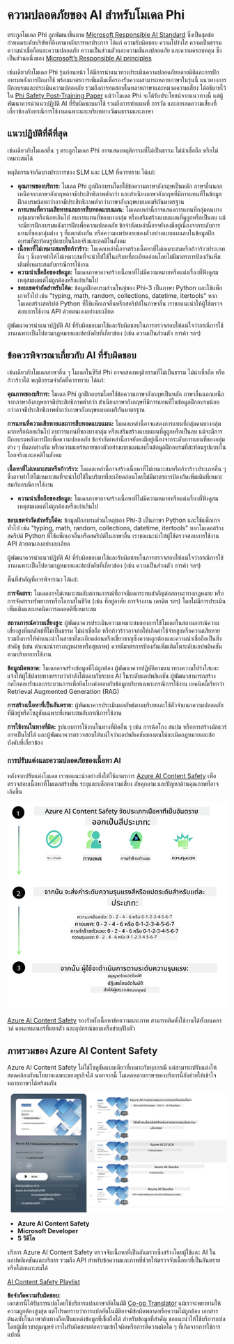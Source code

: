 <!--
CO_OP_TRANSLATOR_METADATA:
{
  "original_hash": "c8273672cc57df2be675407a1383aaf0",
  "translation_date": "2025-07-16T17:48:34+00:00",
  "source_file": "md/01.Introduction/01/01.AISafety.md",
  "language_code": "th"
}
-->
# ความปลอดภัยของ AI สำหรับโมเดล Phi  
ตระกูลโมเดล Phi ถูกพัฒนาขึ้นตาม [Microsoft Responsible AI Standard](https://query.prod.cms.rt.microsoft.com/cms/api/am/binary/RE5cmFl) ซึ่งเป็นชุดข้อกำหนดระดับบริษัทที่อิงตามหลักการหกประการ ได้แก่ ความรับผิดชอบ ความโปร่งใส ความเป็นธรรม ความน่าเชื่อถือและความปลอดภัย ความเป็นส่วนตัวและความมั่นคงปลอดภัย และความครอบคลุม ซึ่งเป็นส่วนหนึ่งของ [Microsoft’s Responsible AI principles](https://www.microsoft.com/ai/responsible-ai)  

เช่นเดียวกับโมเดล Phi รุ่นก่อนหน้า ได้มีการนำแนวทางประเมินความปลอดภัยหลายมิติและการฝึกอบรมหลังการฝึกมาใช้ พร้อมมาตรการเพิ่มเติมเพื่อรองรับความสามารถหลายภาษาในรุ่นนี้ แนวทางการฝึกอบรมและประเมินความปลอดภัย รวมถึงการทดสอบในหลายภาษาและหมวดความเสี่ยง ได้อธิบายไว้ใน [Phi Safety Post-Training Paper](https://arxiv.org/abs/2407.13833) แม้ว่าโมเดล Phi จะได้รับประโยชน์จากแนวทางนี้ แต่ผู้พัฒนาควรนำแนวปฏิบัติ AI ที่รับผิดชอบมาใช้ รวมถึงการทำแผนที่ การวัด และการลดความเสี่ยงที่เกี่ยวข้องกับกรณีการใช้งานเฉพาะและบริบททางวัฒนธรรมและภาษา  

## แนวปฏิบัติที่ดีที่สุด  

เช่นเดียวกับโมเดลอื่น ๆ ตระกูลโมเดล Phi อาจแสดงพฤติกรรมที่ไม่เป็นธรรม ไม่น่าเชื่อถือ หรือไม่เหมาะสมได้  

พฤติกรรมจำกัดบางประการของ SLM และ LLM ที่ควรทราบ ได้แก่:  

- **คุณภาพของบริการ:** โมเดล Phi ถูกฝึกอบรมโดยใช้ข้อความภาษาอังกฤษเป็นหลัก ภาษาอื่นนอกเหนือจากภาษาอังกฤษอาจมีประสิทธิภาพต่ำกว่า และสำเนียงภาษาอังกฤษที่มีการแทนที่ในข้อมูลฝึกอบรมน้อยกว่าอาจมีประสิทธิภาพต่ำกว่าภาษาอังกฤษแบบอเมริกันมาตรฐาน  
- **การแทนที่ความเสียหายและการสืบทอดแบบแผน:** โมเดลเหล่านี้อาจแสดงการแทนที่กลุ่มคนบางกลุ่มมากหรือน้อยเกินไป ลบการแทนที่ของบางกลุ่ม หรือเสริมสร้างแบบแผนที่ดูถูกหรือเป็นลบ แม้จะมีการฝึกอบรมหลังการฝึกเพื่อความปลอดภัย ข้อจำกัดเหล่านี้อาจยังคงมีอยู่เนื่องจากระดับการแทนที่ของกลุ่มต่าง ๆ ที่แตกต่างกัน หรือความแพร่หลายของตัวอย่างแบบแผนลบในข้อมูลฝึกอบรมที่สะท้อนรูปแบบในโลกจริงและอคติในสังคม  
- **เนื้อหาที่ไม่เหมาะสมหรือก้าวร้าว:** โมเดลเหล่านี้อาจสร้างเนื้อหาที่ไม่เหมาะสมหรือก้าวร้าวประเภทอื่น ๆ ซึ่งอาจทำให้ไม่เหมาะสมที่จะนำไปใช้ในบริบทที่ละเอียดอ่อนโดยไม่มีมาตรการป้องกันเพิ่มเติมที่เหมาะสมกับกรณีการใช้งาน  
- **ความน่าเชื่อถือของข้อมูล:** โมเดลภาษาอาจสร้างเนื้อหาที่ไม่มีความหมายหรือแต่งเรื่องที่ฟังดูสมเหตุสมผลแต่ไม่ถูกต้องหรือเก่าเกินไป  
- **ขอบเขตจำกัดสำหรับโค้ด:** ข้อมูลฝึกอบรมส่วนใหญ่ของ Phi-3 เป็นภาษา Python และใช้แพ็กเกจทั่วไป เช่น "typing, math, random, collections, datetime, itertools" หากโมเดลสร้างสคริปต์ Python ที่ใช้แพ็กเกจอื่นหรือสคริปต์ในภาษาอื่น เราขอแนะนำให้ผู้ใช้ตรวจสอบการใช้งาน API ด้วยตนเองอย่างละเอียด  

ผู้พัฒนาควรนำแนวปฏิบัติ AI ที่รับผิดชอบมาใช้และรับผิดชอบในการตรวจสอบให้แน่ใจว่ากรณีการใช้งานเฉพาะเป็นไปตามกฎหมายและข้อบังคับที่เกี่ยวข้อง (เช่น ความเป็นส่วนตัว การค้า ฯลฯ)  

## ข้อควรพิจารณาเกี่ยวกับ AI ที่รับผิดชอบ  

เช่นเดียวกับโมเดลภาษาอื่น ๆ โมเดลในซีรีส์ Phi อาจแสดงพฤติกรรมที่ไม่เป็นธรรม ไม่น่าเชื่อถือ หรือก้าวร้าวได้ พฤติกรรมจำกัดที่ควรทราบ ได้แก่:  

**คุณภาพของบริการ:** โมเดล Phi ถูกฝึกอบรมโดยใช้ข้อความภาษาอังกฤษเป็นหลัก ภาษาอื่นนอกเหนือจากภาษาอังกฤษอาจมีประสิทธิภาพต่ำกว่า สำเนียงภาษาอังกฤษที่มีการแทนที่ในข้อมูลฝึกอบรมน้อยกว่าอาจมีประสิทธิภาพต่ำกว่าภาษาอังกฤษแบบอเมริกันมาตรฐาน  

**การแทนที่ความเสียหายและการสืบทอดแบบแผน:** โมเดลเหล่านี้อาจแสดงการแทนที่กลุ่มคนบางกลุ่มมากหรือน้อยเกินไป ลบการแทนที่ของบางกลุ่ม หรือเสริมสร้างแบบแผนที่ดูถูกหรือเป็นลบ แม้จะมีการฝึกอบรมหลังการฝึกเพื่อความปลอดภัย ข้อจำกัดเหล่านี้อาจยังคงมีอยู่เนื่องจากระดับการแทนที่ของกลุ่มต่าง ๆ ที่แตกต่างกัน หรือความแพร่หลายของตัวอย่างแบบแผนลบในข้อมูลฝึกอบรมที่สะท้อนรูปแบบในโลกจริงและอคติในสังคม  

**เนื้อหาที่ไม่เหมาะสมหรือก้าวร้าว:** โมเดลเหล่านี้อาจสร้างเนื้อหาที่ไม่เหมาะสมหรือก้าวร้าวประเภทอื่น ๆ ซึ่งอาจทำให้ไม่เหมาะสมที่จะนำไปใช้ในบริบทที่ละเอียดอ่อนโดยไม่มีมาตรการป้องกันเพิ่มเติมที่เหมาะสมกับกรณีการใช้งาน  
- **ความน่าเชื่อถือของข้อมูล:** โมเดลภาษาอาจสร้างเนื้อหาที่ไม่มีความหมายหรือแต่งเรื่องที่ฟังดูสมเหตุสมผลแต่ไม่ถูกต้องหรือเก่าเกินไป  

**ขอบเขตจำกัดสำหรับโค้ด:** ข้อมูลฝึกอบรมส่วนใหญ่ของ Phi-3 เป็นภาษา Python และใช้แพ็กเกจทั่วไป เช่น "typing, math, random, collections, datetime, itertools" หากโมเดลสร้างสคริปต์ Python ที่ใช้แพ็กเกจอื่นหรือสคริปต์ในภาษาอื่น เราขอแนะนำให้ผู้ใช้ตรวจสอบการใช้งาน API ด้วยตนเองอย่างละเอียด  

ผู้พัฒนาควรนำแนวปฏิบัติ AI ที่รับผิดชอบมาใช้และรับผิดชอบในการตรวจสอบให้แน่ใจว่ากรณีการใช้งานเฉพาะเป็นไปตามกฎหมายและข้อบังคับที่เกี่ยวข้อง (เช่น ความเป็นส่วนตัว การค้า ฯลฯ)  

พื้นที่สำคัญที่ควรพิจารณา ได้แก่:  

**การจัดสรร:** โมเดลอาจไม่เหมาะสมกับสถานการณ์ที่อาจมีผลกระทบสำคัญต่อสถานะทางกฎหมาย หรือการจัดสรรทรัพยากรหรือโอกาสในชีวิต (เช่น ที่อยู่อาศัย การจ้างงาน เครดิต ฯลฯ) โดยไม่มีการประเมินเพิ่มเติมและเทคนิคการลดอคติที่เหมาะสม  

**สถานการณ์ความเสี่ยงสูง:** ผู้พัฒนาควรประเมินความเหมาะสมของการใช้โมเดลในสถานการณ์ความเสี่ยงสูงที่ผลลัพธ์ที่ไม่เป็นธรรม ไม่น่าเชื่อถือ หรือก้าวร้าวอาจก่อให้เกิดค่าใช้จ่ายสูงหรือความเสียหาย รวมถึงการให้คำแนะนำในสาขาที่ละเอียดอ่อนหรือเชี่ยวชาญซึ่งความถูกต้องและความน่าเชื่อถือเป็นสิ่งสำคัญ (เช่น คำแนะนำทางกฎหมายหรือสุขภาพ) ควรมีมาตรการป้องกันเพิ่มเติมในระดับแอปพลิเคชันตามบริบทการใช้งาน  

**ข้อมูลผิดพลาด:** โมเดลอาจสร้างข้อมูลที่ไม่ถูกต้อง ผู้พัฒนาควรปฏิบัติตามแนวทางความโปร่งใสและแจ้งให้ผู้ใช้ปลายทางทราบว่ากำลังโต้ตอบกับระบบ AI ในระดับแอปพลิเคชัน ผู้พัฒนาสามารถสร้างกลไกตอบรับและกระบวนการเพื่อยึดโยงคำตอบกับข้อมูลบริบทเฉพาะกรณีการใช้งาน เทคนิคนี้เรียกว่า Retrieval Augmented Generation (RAG)  

**การสร้างเนื้อหาที่เป็นอันตราย:** ผู้พัฒนาควรประเมินผลลัพธ์ตามบริบทและใช้ตัวจำแนกความปลอดภัยที่มีอยู่หรือโซลูชันเฉพาะที่เหมาะสมกับกรณีการใช้งาน  

**การใช้งานในทางที่ผิด:** รูปแบบการใช้งานในทางที่ผิดอื่น ๆ เช่น การฉ้อโกง สแปม หรือการสร้างมัลแวร์อาจเป็นไปได้ และผู้พัฒนาควรตรวจสอบให้แน่ใจว่าแอปพลิเคชันของตนไม่ละเมิดกฎหมายและข้อบังคับที่เกี่ยวข้อง  

### การปรับแต่งและความปลอดภัยของเนื้อหา AI  

หลังจากปรับแต่งโมเดล เราขอแนะนำอย่างยิ่งให้ใช้มาตรการ [Azure AI Content Safety](https://learn.microsoft.com/azure/ai-services/content-safety/overview) เพื่อตรวจสอบเนื้อหาที่โมเดลสร้างขึ้น ระบุและบล็อกความเสี่ยง ภัยคุกคาม และปัญหาด้านคุณภาพที่อาจเกิดขึ้น  

![Phi3AISafety](../../../../../translated_images/01.phi3aisafety.c0d7fc42f5a5c40507c5e8be556615b8377a63b8764865d057d4faac3757a478.th.png)  

[Azure AI Content Safety](https://learn.microsoft.com/azure/ai-services/content-safety/overview) รองรับทั้งเนื้อหาข้อความและภาพ สามารถติดตั้งใช้งานได้ทั้งบนคลาวด์ คอนเทนเนอร์ที่แยกตัว และอุปกรณ์ขอบเครือข่าย/ฝังตัว  

## ภาพรวมของ Azure AI Content Safety  

Azure AI Content Safety ไม่ใช่โซลูชันแบบเดียวที่เหมาะกับทุกกรณี แต่สามารถปรับแต่งให้สอดคล้องกับนโยบายเฉพาะของธุรกิจได้ นอกจากนี้ โมเดลหลายภาษาของบริการนี้ยังช่วยให้เข้าใจหลายภาษาได้พร้อมกัน  

![AIContentSafety](../../../../../translated_images/01.AIcontentsafety.a288819b8ce8da1a56cf708aff010a541799d002ae7ae84bb819b19ab8950591.th.png)  

- **Azure AI Content Safety**  
- **Microsoft Developer**  
- **5 วิดีโอ**  

บริการ Azure AI Content Safety ตรวจจับเนื้อหาที่เป็นอันตรายซึ่งสร้างโดยผู้ใช้และ AI ในแอปพลิเคชันและบริการ รวมถึง API สำหรับข้อความและภาพที่ช่วยให้ตรวจจับเนื้อหาที่เป็นอันตรายหรือไม่เหมาะสมได้  

[AI Content Safety Playlist](https://www.youtube.com/playlist?list=PLlrxD0HtieHjaQ9bJjyp1T7FeCbmVcPkQ)

**ข้อจำกัดความรับผิดชอบ**:  
เอกสารนี้ได้รับการแปลโดยใช้บริการแปลภาษาอัตโนมัติ [Co-op Translator](https://github.com/Azure/co-op-translator) แม้เราจะพยายามให้ความถูกต้องสูงสุด แต่โปรดทราบว่าการแปลอัตโนมัติอาจมีข้อผิดพลาดหรือความไม่ถูกต้อง เอกสารต้นฉบับในภาษาต้นทางถือเป็นแหล่งข้อมูลที่เชื่อถือได้ สำหรับข้อมูลที่สำคัญ ขอแนะนำให้ใช้บริการแปลโดยผู้เชี่ยวชาญมนุษย์ เราไม่รับผิดชอบต่อความเข้าใจผิดหรือการตีความผิดใด ๆ ที่เกิดจากการใช้การแปลนี้